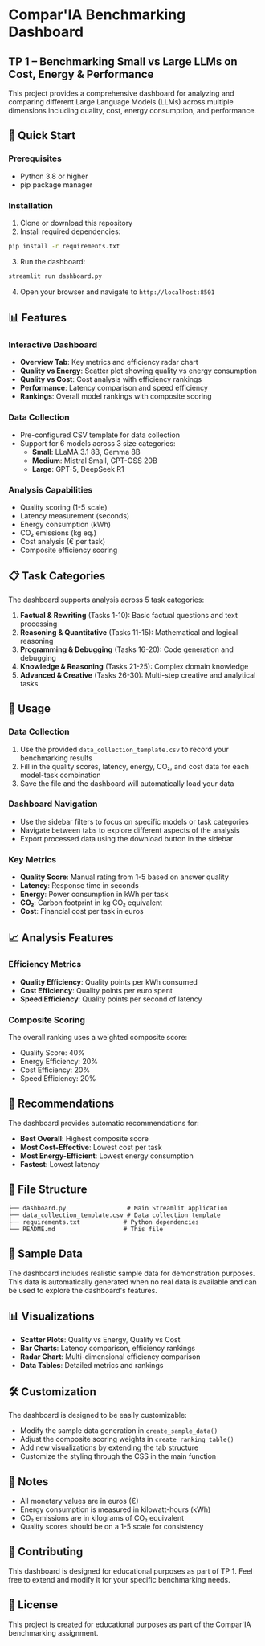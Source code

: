 # Compar'IA Benchmarking Dashboard

## TP 1 – Benchmarking Small vs Large LLMs on Cost, Energy & Performance

This project provides a comprehensive dashboard for analyzing and comparing different Large Language Models (LLMs) across multiple dimensions including quality, cost, energy consumption, and performance.

## 🚀 Quick Start

### Prerequisites
- Python 3.8 or higher
- pip package manager

### Installation

1. Clone or download this repository
2. Install required dependencies:
```bash
pip install -r requirements.txt
```

3. Run the dashboard:
```bash
streamlit run dashboard.py
```

4. Open your browser and navigate to `http://localhost:8501`

## 📊 Features

### Interactive Dashboard
- **Overview Tab**: Key metrics and efficiency radar chart
- **Quality vs Energy**: Scatter plot showing quality vs energy consumption
- **Quality vs Cost**: Cost analysis with efficiency rankings
- **Performance**: Latency comparison and speed efficiency
- **Rankings**: Overall model rankings with composite scoring

### Data Collection
- Pre-configured CSV template for data collection
- Support for 6 models across 3 size categories:
  - **Small**: LLaMA 3.1 8B, Gemma 8B
  - **Medium**: Mistral Small, GPT-OSS 20B
  - **Large**: GPT-5, DeepSeek R1

### Analysis Capabilities
- Quality scoring (1-5 scale)
- Latency measurement (seconds)
- Energy consumption (kWh)
- CO₂ emissions (kg eq.)
- Cost analysis (€ per task)
- Composite efficiency scoring

## 📋 Task Categories

The dashboard supports analysis across 5 task categories:

1. **Factual & Rewriting** (Tasks 1-10): Basic factual questions and text processing
2. **Reasoning & Quantitative** (Tasks 11-15): Mathematical and logical reasoning
3. **Programming & Debugging** (Tasks 16-20): Code generation and debugging
4. **Knowledge & Reasoning** (Tasks 21-25): Complex domain knowledge
5. **Advanced & Creative** (Tasks 26-30): Multi-step creative and analytical tasks

## 🔧 Usage

### Data Collection
1. Use the provided `data_collection_template.csv` to record your benchmarking results
2. Fill in the quality scores, latency, energy, CO₂, and cost data for each model-task combination
3. Save the file and the dashboard will automatically load your data

### Dashboard Navigation
- Use the sidebar filters to focus on specific models or task categories
- Navigate between tabs to explore different aspects of the analysis
- Export processed data using the download button in the sidebar

### Key Metrics
- **Quality Score**: Manual rating from 1-5 based on answer quality
- **Latency**: Response time in seconds
- **Energy**: Power consumption in kWh per task
- **CO₂**: Carbon footprint in kg CO₂ equivalent
- **Cost**: Financial cost per task in euros

## 📈 Analysis Features

### Efficiency Metrics
- **Quality Efficiency**: Quality points per kWh consumed
- **Cost Efficiency**: Quality points per euro spent
- **Speed Efficiency**: Quality points per second of latency

### Composite Scoring
The overall ranking uses a weighted composite score:
- Quality Score: 40%
- Energy Efficiency: 20%
- Cost Efficiency: 20%
- Speed Efficiency: 20%

## 🎯 Recommendations

The dashboard provides automatic recommendations for:
- **Best Overall**: Highest composite score
- **Most Cost-Effective**: Lowest cost per task
- **Most Energy-Efficient**: Lowest energy consumption
- **Fastest**: Lowest latency

## 📁 File Structure

```
├── dashboard.py                 # Main Streamlit application
├── data_collection_template.csv # Data collection template
├── requirements.txt            # Python dependencies
└── README.md                   # This file
```

## 🔄 Sample Data

The dashboard includes realistic sample data for demonstration purposes. This data is automatically generated when no real data is available and can be used to explore the dashboard's features.

## 📊 Visualizations

- **Scatter Plots**: Quality vs Energy, Quality vs Cost
- **Bar Charts**: Latency comparison, efficiency rankings
- **Radar Chart**: Multi-dimensional efficiency comparison
- **Data Tables**: Detailed metrics and rankings

## 🛠️ Customization

The dashboard is designed to be easily customizable:
- Modify the sample data generation in `create_sample_data()`
- Adjust the composite scoring weights in `create_ranking_table()`
- Add new visualizations by extending the tab structure
- Customize the styling through the CSS in the main function

## 📝 Notes

- All monetary values are in euros (€)
- Energy consumption is measured in kilowatt-hours (kWh)
- CO₂ emissions are in kilograms of CO₂ equivalent
- Quality scores should be on a 1-5 scale for consistency

## 🤝 Contributing

This dashboard is designed for educational purposes as part of TP 1. Feel free to extend and modify it for your specific benchmarking needs.

## 📄 License

This project is created for educational purposes as part of the Compar'IA benchmarking assignment.
